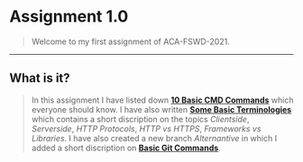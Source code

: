 # **Assignment 1.0**

> Welcome to my first assignment of ACA-FSWD-2021.
*****************************
## **What is it?**
> In this assignment I have listed down **[10 Basic CMD Commands](https://github.com/Thisisakr47/ACA-FSWD-2021/tree/main/Assignment%201.0/10-Basic-CMD-Commands)** which everyone should know. 
> I have  also written **[Some Basic Terminologies](https://github.com/Thisisakr47/ACA-FSWD-2021/tree/main/Assignment%201.0/Some-Basic-Terminologies)** which contains a short discription on the topics *Clientside*, *Serverside*, *HTTP Protocols*, *HTTP vs HTTPS*, *Frameworks vs Libraries*.
> I have also created a new branch *Alternantive* in which I added a short discription on **[Basic Git Commands]()**.


